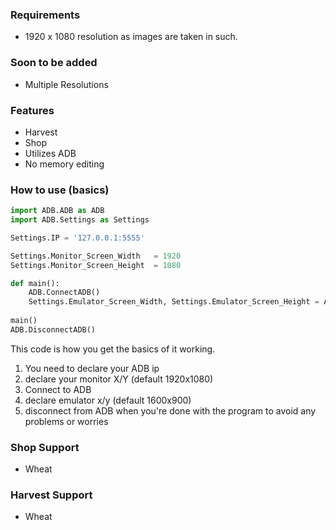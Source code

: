 ### Requirements
+ 1920 x 1080 resolution as images are taken in such.

### Soon to be added
+ Multiple Resolutions

### Features
+ Harvest
+ Shop
+ Utilizes ADB
+ No memory editing

### How to use (basics)
```python
import ADB.ADB as ADB
import ADB.Settings as Settings

Settings.IP = '127.0.0.1:5555'

Settings.Monitor_Screen_Width   = 1920
Settings.Monitor_Screen_Height  = 1080

def main():
    ADB.ConnectADB()
    Settings.Emulator_Screen_Width, Settings.Emulator_Screen_Height = ADB.GetEmulatorSize()
    
main()
ADB.DisconnectADB()
```
This code is how you get the basics of it working.
1. You need to declare your ADB ip
2. declare your monitor X/Y (default 1920x1080)
3. Connect to ADB
4. declare emulator x/y (default 1600x900)
5. disconnect from ADB when you're done with the program to avoid any problems or worries

### Shop Support
+ Wheat

### Harvest Support
+ Wheat
